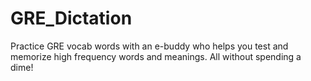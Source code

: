 # GRE_Dictation
Practice GRE vocab words with an e-buddy who helps you test and memorize high frequency words and meanings. All without spending a dime!
